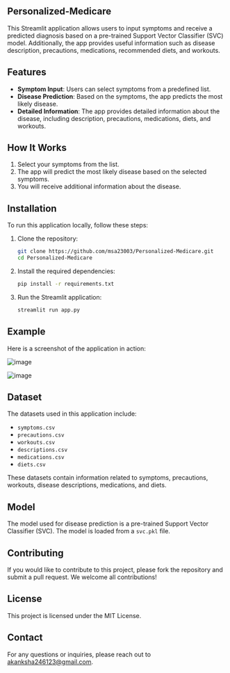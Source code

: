 ## Personalized-Medicare ##

This Streamlit application allows users to input symptoms and receive a predicted diagnosis based on a pre-trained Support Vector Classifier (SVC) model. Additionally, the app provides useful information such as disease description, precautions, medications, recommended diets, and workouts.

## Features
- **Symptom Input**: Users can select symptoms from a predefined list.
- **Disease Prediction**: Based on the symptoms, the app predicts the most likely disease.
- **Detailed Information**: The app provides detailed information about the disease, including description, precautions, medications, diets, and workouts.

## How It Works
1. Select your symptoms from the list.
2. The app will predict the most likely disease based on the selected symptoms.
3. You will receive additional information about the disease.

## Installation
To run this application locally, follow these steps:

1. Clone the repository:
    ```bash
    git clone https://github.com/msa23003/Personalized-Medicare.git
    cd Personalized-Medicare
    ```

2. Install the required dependencies:
    ```bash
    pip install -r requirements.txt
    ```

3. Run the Streamlit application:
    ```bash
    streamlit run app.py
    ```

## Example
Here is a screenshot of the application in action:

![image](https://github.com/user-attachments/assets/85b0b729-e709-4158-b14d-39f845c8e9de)

![image](https://github.com/user-attachments/assets/61eacbc1-8426-46b8-8282-ed3a46cc0177)



## Dataset
The datasets used in this application include:
- `symptoms.csv`
- `precautions.csv`
- `workouts.csv`
- `descriptions.csv`
- `medications.csv`
- `diets.csv`

These datasets contain information related to symptoms, precautions, workouts, disease descriptions, medications, and diets.

## Model
The model used for disease prediction is a pre-trained Support Vector Classifier (SVC). The model is loaded from a `svc.pkl` file.

## Contributing
If you would like to contribute to this project, please fork the repository and submit a pull request. We welcome all contributions!

## License
This project is licensed under the MIT License.

## Contact
For any questions or inquiries, please reach out to akanksha246123@gmail.com.

